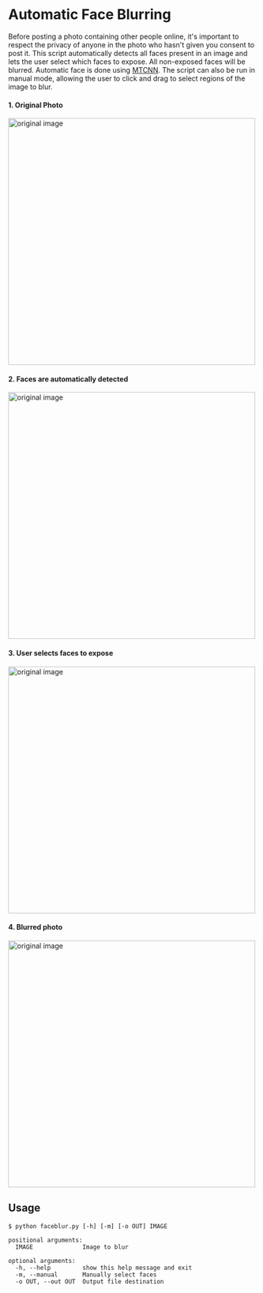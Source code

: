 # Automatic Face Blurring

Before posting a photo containing other people online, it's important to respect the privacy of anyone in the photo who hasn't given you consent to post it. This script automatically detects all faces present in an image and lets the user select which faces to expose. All non-exposed faces will be blurred. Automatic face is done using [MTCNN](https://pypi.org/project/mtcnn/). The script can also be run in manual mode, allowing the user to click and drag to select regions of the image to blur.

#### 1. Original Photo
<img src="https://github.com/ryanjlittle/Face-Blur/blob/main/images/original.jpg?raw=true" alt="original image" width="500"/>

#### 2. Faces are automatically detected
<img src="https://github.com/ryanjlittle/Face-Blur/blob/main/images/facesdetected.jpg?raw=true" alt="original image" width="500"/>

#### 3. User selects faces to expose
<img src="https://github.com/ryanjlittle/Face-Blur/blob/main/images/facesselected.jpg?raw=true" alt="original image" width="500"/>

#### 4. Blurred photo 
<img src="https://github.com/ryanjlittle/Face-Blur/blob/main/images/blurred.jpg?raw=true" alt="original image" width="500"/>

## Usage
```
$ python faceblur.py [-h] [-m] [-o OUT] IMAGE

positional arguments:
  IMAGE              Image to blur

optional arguments:
  -h, --help         show this help message and exit
  -m, --manual       Manually select faces
  -o OUT, --out OUT  Output file destination
```
